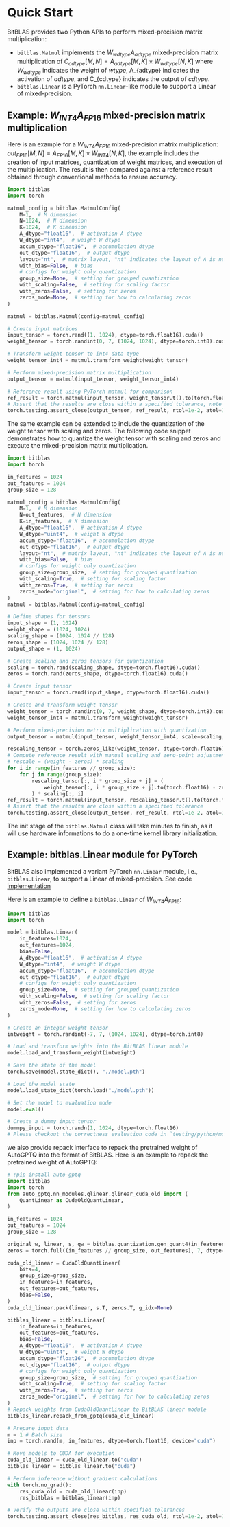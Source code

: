 # Quick Start

BitBLAS provides two Python APIs to perform mixed-precision matrix multiplication:
  - ```bitblas.Matmul``` implements the $W_{wdtype}A_{adtype}$ mixed-precision matrix multiplication of $C_{cdtype}[M, N] = A_{adtype}[M, K] \times W_{wdtype}[N, K]$ where $W_{wdtype}$ indicates the weight of $wtype$, A_{adtype} indicates the activation of $adtype$, and C_{cdtype} indicates the output of $cdtype$.
  - ```bitblas.Linear``` is a PyTorch ```nn.Linear```-like module to support a Linear of mixed-precision.

## Example: $W_{INT4}A_{FP16}$ mixed-precision matrix multiplication

Here is an example for a $W_{INT4}A_{FP16}$ mixed-precision matrix multiplication: $out_{FP16}[M, N] = A_{FP16}[M, K] \times W_{INT4}[N, K]$, the example includes the creation of input matrices, quantization of weight matrices, and execution of the multiplication. The result is then compared against a reference result obtained through conventional methods to ensure accuracy.

```python
import bitblas
import torch

matmul_config = bitblas.MatmulConfig(
    M=1,  # M dimension
    N=1024,  # N dimension
    K=1024,  # K dimension
    A_dtype="float16",  # activation A dtype
    W_dtype="int4",  # weight W dtype
    accum_dtype="float16",  # accumulation dtype
    out_dtype="float16",  # output dtype
    layout="nt",  # matrix layout, "nt" indicates the layout of A is non-transpose and the layout of W is transpose
    with_bias=False,  # bias
    # configs for weight only quantization
    group_size=None,  # setting for grouped quantization
    with_scaling=False,  # setting for scaling factor
    with_zeros=False,  # setting for zeros
    zeros_mode=None,  # setting for how to calculating zeros
)

matmul = bitblas.Matmul(config=matmul_config)

# Create input matrices
input_tensor = torch.rand((1, 1024), dtype=torch.float16).cuda()
weight_tensor = torch.randint(0, 7, (1024, 1024), dtype=torch.int8).cuda()

# Transform weight tensor to int4 data type
weight_tensor_int4 = matmul.transform_weight(weight_tensor)

# Perform mixed-precision matrix multiplication
output_tensor = matmul(input_tensor, weight_tensor_int4)

# Reference result using PyTorch matmul for comparison
ref_result = torch.matmul(input_tensor, weight_tensor.t().to(torch.float16))
# Assert that the results are close within a specified tolerance, note that the int4 randint value is a little bigger than the float16 value, so we set the atol to 1.0
torch.testing.assert_close(output_tensor, ref_result, rtol=1e-2, atol=1e-0)
```

The same example can be extended to include the quantization of the weight tensor with scaling and zeros. The following code snippet demonstrates how to quantize the weight tensor with scaling and zeros and execute the mixed-precision matrix multiplication.

```python
import bitblas
import torch

in_features = 1024
out_features = 1024
group_size = 128

matmul_config = bitblas.MatmulConfig(
    M=1,  # M dimension
    N=out_features,  # N dimension
    K=in_features,  # K dimension
    A_dtype="float16",  # activation A dtype
    W_dtype="uint4",  # weight W dtype
    accum_dtype="float16",  # accumulation dtype
    out_dtype="float16",  # output dtype
    layout="nt",  # matrix layout, "nt" indicates the layout of A is non-transpose and the layout of W is transpose
    with_bias=False,  # bias
    # configs for weight only quantization
    group_size=group_size,  # setting for grouped quantization
    with_scaling=True,  # setting for scaling factor
    with_zeros=True,  # setting for zeros
    zeros_mode="original",  # setting for how to calculating zeros
)
matmul = bitblas.Matmul(config=matmul_config)

# Define shapes for tensors
input_shape = (1, 1024)
weight_shape = (1024, 1024)
scaling_shape = (1024, 1024 // 128)
zeros_shape = (1024, 1024 // 128)
output_shape = (1, 1024)

# Create scaling and zeros tensors for quantization
scaling = torch.rand(scaling_shape, dtype=torch.float16).cuda()
zeros = torch.rand(zeros_shape, dtype=torch.float16).cuda()

# Create input tensor
input_tensor = torch.rand(input_shape, dtype=torch.float16).cuda()

# Create and transform weight tensor
weight_tensor = torch.randint(0, 7, weight_shape, dtype=torch.int8).cuda()
weight_tensor_int4 = matmul.transform_weight(weight_tensor)

# Perform mixed-precision matrix multiplication with quantization
output_tensor = matmul(input_tensor, weight_tensor_int4, scale=scaling, zeros=zeros)

rescaling_tensor = torch.zeros_like(weight_tensor, dtype=torch.float16).cuda()
# Compute reference result with manual scaling and zero-point adjustment
# rescale = (weight - zeros) * scaling
for i in range(in_features // group_size):
    for j in range(group_size):
        rescaling_tensor[:, i * group_size + j] = (
            weight_tensor[:, i * group_size + j].to(torch.float16) - zeros[:, i]
        ) * scaling[:, i]
ref_result = torch.matmul(input_tensor, rescaling_tensor.t().to(torch.float16))
# Assert that the results are close within a specified tolerance
torch.testing.assert_close(output_tensor, ref_result, rtol=1e-2, atol=1e-2)
```

The init stage of the ```bitblas.Matmul``` class will take minutes to finish, as it will use hardware informations to do a one-time kernel library initialization.

## Example: bitblas.Linear module for PyTorch

BitBLAS also implemented a variant PyTorch ```nn.Linear``` module, i.e., ```bitblas.Linear```, to support a Linear of mixed-precision. See code [implementation](../python/bitblas/module/__init__.py)

Here is an example to define a ```bitblas.Linear``` of $W_{INT4}A_{FP16}$:

```python
import bitblas
import torch

model = bitblas.Linear(
    in_features=1024,
    out_features=1024,
    bias=False,
    A_dtype="float16",  # activation A dtype
    W_dtype="int4",  # weight W dtype
    accum_dtype="float16",  # accumulation dtype
    out_dtype="float16",  # output dtype
    # configs for weight only quantization
    group_size=None,  # setting for grouped quantization
    with_scaling=False,  # setting for scaling factor
    with_zeros=False,  # setting for zeros
    zeros_mode=None,  # setting for how to calculating zeros
)

# Create an integer weight tensor
intweight = torch.randint(-7, 7, (1024, 1024), dtype=torch.int8)

# Load and transform weights into the BitBLAS linear module
model.load_and_transform_weight(intweight)

# Save the state of the model
torch.save(model.state_dict(), "./model.pth")

# Load the model state
model.load_state_dict(torch.load("./model.pth"))

# Set the model to evaluation mode
model.eval()

# Create a dummy input tensor
dummpy_input = torch.randn(1, 1024, dtype=torch.float16)
# Please checkout the correctness evaluation code in `testing/python/module/test_bitblas_linear.py`
```

we also provide repack interface to repack the pretrained weight of AutoGPTQ into the format of BitBLAS. Here is an example to repack the pretrained weight of AutoGPTQ:

```python
# !pip install auto-gptq
import bitblas
import torch
from auto_gptq.nn_modules.qlinear.qlinear_cuda_old import (
    QuantLinear as CudaOldQuantLinear,
)

in_features = 1024
out_features = 1024
group_size = 128

original_w, linear, s, qw = bitblas.quantization.gen_quant4(in_features, out_features, group_size)
zeros = torch.full((in_features // group_size, out_features), 7, dtype=torch.int32)

cuda_old_linear = CudaOldQuantLinear(
    bits=4,
    group_size=group_size,
    in_features=in_features,
    out_features=out_features,
    bias=False,
)
cuda_old_linear.pack(linear, s.T, zeros.T, g_idx=None)

bitblas_linear = bitblas.Linear(
    in_features=in_features,
    out_features=out_features,
    bias=False,
    A_dtype="float16",  # activation A dtype
    W_dtype="uint4",  # weight W dtype
    accum_dtype="float16",  # accumulation dtype
    out_dtype="float16",  # output dtype
    # configs for weight only quantization
    group_size=group_size,  # setting for grouped quantization
    with_scaling=True,  # setting for scaling factor
    with_zeros=True,  # setting for zeros
    zeros_mode="original",  # setting for how to calculating zeros
)
# Repack weights from CudaOldQuantLinear to BitBLAS linear module
bitblas_linear.repack_from_gptq(cuda_old_linear)

# Prepare input data
m = 1 # Batch size
inp = torch.rand(m, in_features, dtype=torch.float16, device="cuda")

# Move models to CUDA for execution
cuda_old_linear = cuda_old_linear.to("cuda")
bitblas_linear = bitblas_linear.to("cuda")

# Perform inference without gradient calculations
with torch.no_grad():
    res_cuda_old = cuda_old_linear(inp)
    res_bitblas = bitblas_linear(inp)

# Verify the outputs are close within specified tolerances
torch.testing.assert_close(res_bitblas, res_cuda_old, rtol=1e-2, atol=1e-2)
```